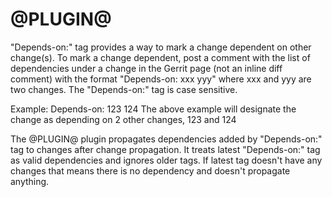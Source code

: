 @PLUGIN@
========

"Depends-on:" tag provides a way to mark a change dependent on other
change(s). To mark a change dependent, post a comment with the list
of dependencies under a change in the Gerrit page (not an inline diff
comment) with the format "Depends-on: xxx yyy" where xxx and yyy are
two changes. The "Depends-on:" tag is case sensitive.

Example:
    Depends-on: 123 124
The above example will designate the change as depending on 2 other changes,
123 and 124

The @PLUGIN@ plugin propagates dependencies added by "Depends-on:" tag to
changes after change propagation. It treats latest "Depends-on:" tag as
valid dependencies and ignores older tags. If latest tag doesn't have any
changes that means there is no dependency and doesn't propagate anything.
